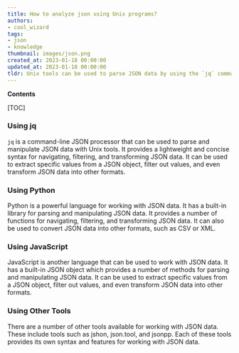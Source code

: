 ```yaml
---
title: How to analyze json using Unix programs?
authors:
- cool_wizard
tags:
- json
- knowledge
thumbnail: images/json.png
created_at: 2023-01-18 00:00:00
updated_at: 2023-01-18 00:00:00
tldr: Unix tools can be used to parse JSON data by using the `jq` command line utility.
---
```


**Contents**

[TOC]

### Using jq

`jq` is a command-line JSON processor that can be used to parse and manipulate JSON data with Unix tools. It provides a lightweight and concise syntax for navigating, filtering, and transforming JSON data. It can be used to extract specific values from a JSON object, filter out values, and even transform JSON data into other formats.

### Using Python

Python is a powerful language for working with JSON data. It has a built-in library for parsing and manipulating JSON data. It provides a number of functions for navigating, filtering, and transforming JSON data. It can also be used to convert JSON data into other formats, such as CSV or XML.

### Using JavaScript

JavaScript is another language that can be used to work with JSON data. It has a built-in JSON object which provides a number of methods for parsing and manipulating JSON data. It can be used to extract specific values from a JSON object, filter out values, and even transform JSON data into other formats.

### Using Other Tools

There are a number of other tools available for working with JSON data. These include tools such as jshon, json.tool, and jsonpp. Each of these tools provides its own syntax and features for working with JSON data.
